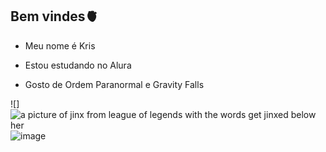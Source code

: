 ## Bem vindes🫀
- Meu nome é Kris

- Estou estudando no Alura

- Gosto de Ordem Paranormal e Gravity Falls

![]<img src="https://media1.tenor.com/m/J9OjW0Z1tsAAAAAd/jinx-arcane-arcane-vi.gif" alt="a picture of jinx from league of legends with the words get jinxed below her"/>![image](https://github.com/user-attachments/assets/00ae1143-6121-4246-8d5d-0862e7accff0)



